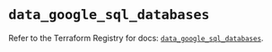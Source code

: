 # `data_google_sql_databases`

Refer to the Terraform Registry for docs: [`data_google_sql_databases`](https://registry.terraform.io/providers/hashicorp/google/6.48.0/docs/data-sources/sql_databases).
